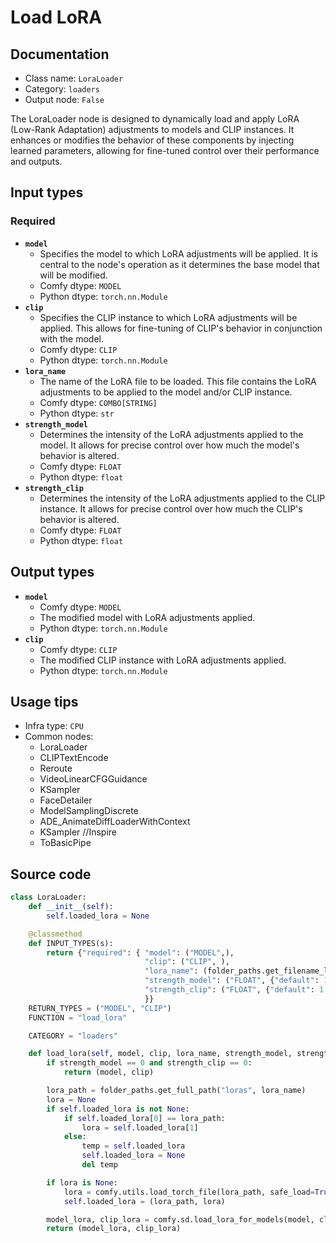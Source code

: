 # Load LoRA
## Documentation
- Class name: `LoraLoader`
- Category: `loaders`
- Output node: `False`

The LoraLoader node is designed to dynamically load and apply LoRA (Low-Rank Adaptation) adjustments to models and CLIP instances. It enhances or modifies the behavior of these components by injecting learned parameters, allowing for fine-tuned control over their performance and outputs.
## Input types
### Required
- **`model`**
    - Specifies the model to which LoRA adjustments will be applied. It is central to the node's operation as it determines the base model that will be modified.
    - Comfy dtype: `MODEL`
    - Python dtype: `torch.nn.Module`
- **`clip`**
    - Specifies the CLIP instance to which LoRA adjustments will be applied. This allows for fine-tuning of CLIP's behavior in conjunction with the model.
    - Comfy dtype: `CLIP`
    - Python dtype: `torch.nn.Module`
- **`lora_name`**
    - The name of the LoRA file to be loaded. This file contains the LoRA adjustments to be applied to the model and/or CLIP instance.
    - Comfy dtype: `COMBO[STRING]`
    - Python dtype: `str`
- **`strength_model`**
    - Determines the intensity of the LoRA adjustments applied to the model. It allows for precise control over how much the model's behavior is altered.
    - Comfy dtype: `FLOAT`
    - Python dtype: `float`
- **`strength_clip`**
    - Determines the intensity of the LoRA adjustments applied to the CLIP instance. It allows for precise control over how much the CLIP's behavior is altered.
    - Comfy dtype: `FLOAT`
    - Python dtype: `float`
## Output types
- **`model`**
    - Comfy dtype: `MODEL`
    - The modified model with LoRA adjustments applied.
    - Python dtype: `torch.nn.Module`
- **`clip`**
    - Comfy dtype: `CLIP`
    - The modified CLIP instance with LoRA adjustments applied.
    - Python dtype: `torch.nn.Module`
## Usage tips
- Infra type: `CPU`
- Common nodes:
    - LoraLoader
    - CLIPTextEncode
    - Reroute
    - VideoLinearCFGGuidance
    - KSampler
    - FaceDetailer
    - ModelSamplingDiscrete
    - ADE_AnimateDiffLoaderWithContext
    - KSampler //Inspire
    - ToBasicPipe



## Source code
```python
class LoraLoader:
    def __init__(self):
        self.loaded_lora = None

    @classmethod
    def INPUT_TYPES(s):
        return {"required": { "model": ("MODEL",),
                              "clip": ("CLIP", ),
                              "lora_name": (folder_paths.get_filename_list("loras"), ),
                              "strength_model": ("FLOAT", {"default": 1.0, "min": -20.0, "max": 20.0, "step": 0.01}),
                              "strength_clip": ("FLOAT", {"default": 1.0, "min": -20.0, "max": 20.0, "step": 0.01}),
                              }}
    RETURN_TYPES = ("MODEL", "CLIP")
    FUNCTION = "load_lora"

    CATEGORY = "loaders"

    def load_lora(self, model, clip, lora_name, strength_model, strength_clip):
        if strength_model == 0 and strength_clip == 0:
            return (model, clip)

        lora_path = folder_paths.get_full_path("loras", lora_name)
        lora = None
        if self.loaded_lora is not None:
            if self.loaded_lora[0] == lora_path:
                lora = self.loaded_lora[1]
            else:
                temp = self.loaded_lora
                self.loaded_lora = None
                del temp

        if lora is None:
            lora = comfy.utils.load_torch_file(lora_path, safe_load=True)
            self.loaded_lora = (lora_path, lora)

        model_lora, clip_lora = comfy.sd.load_lora_for_models(model, clip, lora, strength_model, strength_clip)
        return (model_lora, clip_lora)

```
